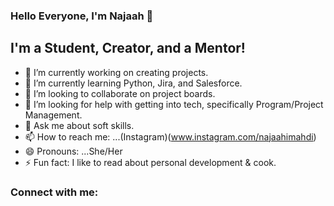 ### Hello Everyone, I'm Najaah 👋

## I'm a Student, Creator, and a Mentor!

- 🔭 I’m currently working on creating projects.
- 🌱 I’m currently learning Python, Jira, and Salesforce.
- 👯 I’m looking to collaborate on project boards.
- 🤔 I’m looking for help with getting into tech, specifically Program/Project Management.
- 💬 Ask me about soft skills.
- 📫 How to reach me: ...(Instagram)(www.instagram.com/najaahimahdi)
- 😄 Pronouns: ...She/Her
- ⚡ Fun fact: I like to read about personal development & cook. 

### Connect with me:
